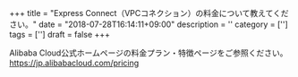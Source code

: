 +++
title = "Express Connect（VPCコネクション）の料金について教えてください。"
date = "2018-07-28T16:14:11+09:00"
description = ''
category = ['']
tags = ['']
draft = false
+++

Alibaba Cloud公式ホームページの料金プラン・特徴ページをご参照ください。
https://jp.alibabacloud.com/pricing
